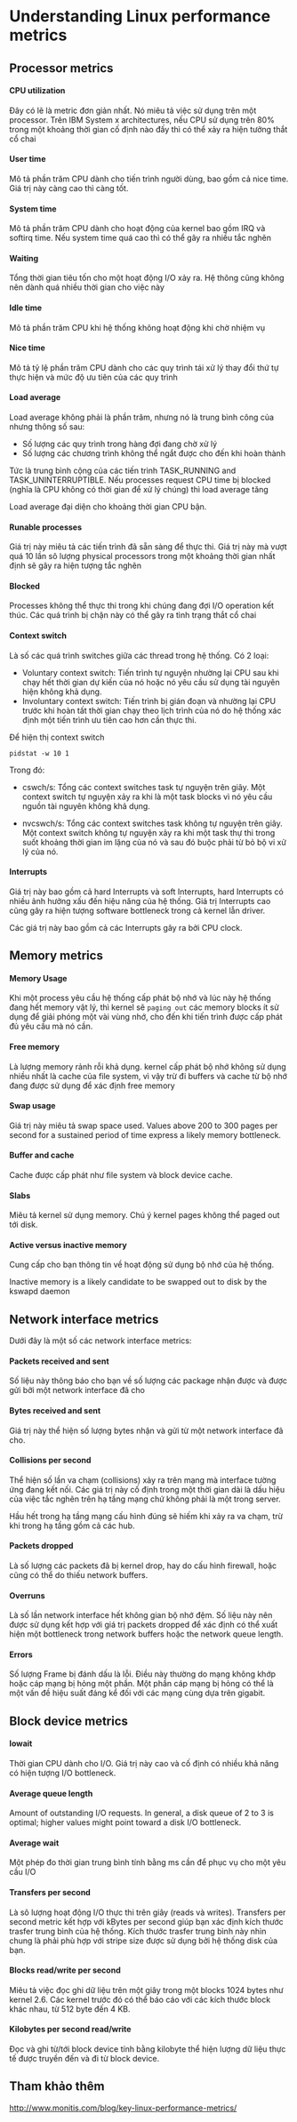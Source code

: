 # Understanding Linux performance metrics

## Processor metrics

#### CPU utilization

Đây có lẽ là metric đơn giản nhất. Nó miêu tả việc sử dụng trên một processor. Trên IBM System x architectures, nếu CPU sử dụng trên 80% trong một khoảng thời gian cố định nào đấy thì có thể xảy ra hiện tưởng thắt cổ chai

#### User time

Mô tả phần trăm CPU dành cho tiến trình người dùng, bao gồm cả nice time. Giá trị này càng cao thì càng tốt.

#### System time 

Mô tả phần trăm CPU dành cho hoạt động của kernel bao gồm IRQ và softirq time. Nếu system time quá cao thì có thể gây ra nhiều tắc nghẽn

#### Waiting

Tổng thời gian tiêu tốn cho một hoạt động I/O xảy ra. Hệ thông cũng không nên dành quá nhiều thời gian cho việc này

#### Idle time

Mô tả phần trăm CPU khi hệ thống không hoạt động khi chờ nhiệm vụ

#### Nice time

Mô tả tỷ lệ phần trăm CPU dành cho các quy trình tái xử lý thay đổi thứ tự thực hiện và mức độ ưu tiên của các quy trình

#### Load average

Load average không phải là phần trăm, nhưng nó là trung bình công của nhưng thông số sau: 
- Số lượng các quy trình trong hàng đợi đang chờ xử lý
- Số lượng các chương trình không thể ngắt được cho đến khi hoàn thành

Tức là trung bình cộng của các tiến trình TASK_RUNNING and TASK_UNINTERRUPTIBLE. Nếu processes request CPU time bị blocked (nghĩa là CPU không có thời gian để xử lý chúng) thì load average tăng 

Load average đại diện cho khoảng thời gian CPU bận. 

#### Runable processes

Giá trị này miêu tả các tiến trình đã sẵn sàng để thực thi. Giá trị này mà vượt quá 10 lần sô lượng physical processors trong một khoảng thời gian nhất định sẽ gây ra hiện tượng tắc nghẽn

#### Blocked

Processes không thể thực thi trong khi chúng đang đợi I/O operation kết thúc. Các quá trình bị chặn này có thể gây ra tình trạng thắt cổ chai

#### Context switch

Là số các quá trình switches giữa các thread trong hệ thống. Có 2 loại:

* Voluntary context switch: Tiến trình tự nguyện nhường lại CPU sau khi chạy hết thời gian dự kiến của nó hoặc nó yêu cầu sử dụng tài nguyên hiện không khả dụng.
* Involuntary context switch: Tiến trình bị gián đoạn và nhường lại CPU trước khi hoàn tất thời gian chạy theo lịch trình của nó do hệ thống xác định một tiến trình ưu tiên cao hơn cần thực thi.

Để hiện thị context switch

	pidstat -w 10 1

Trong đó: 

* cswch/s: Tổng các context switches task tự nguyện trên giây. Một context switch tự nguyện xảy ra khi là một task blocks vì nó yêu cầu nguồn tài nguyên không khả dụng.

* nvcswch/s: Tổng các context switches task không tự nguyện trên giây. Một context switch không tự nguyện xảy ra khi một task thự thi trong suốt khoảng thời gian im lặng của nó và sau đó buộc phải từ bỏ bộ vi xử lý của nó.


#### Interrupts

Giá trị này bao gồm cả hard Interrupts và soft Interrupts, hard Interrupts có nhiều ảnh hưởng xấu đến hiệu năng của hệ thống. Giá trị Interrupts cao cũng gây ra hiện tượng software bottleneck trong cả kernel lẫn driver. 

Các giá trị này bao gồm cả các Interrupts gây ra bởi CPU clock.


## Memory metrics

#### Memory Usage

Khi một process yêu cầu hệ thống cấp phát bộ nhớ và lúc này hệ thống đang hết memory vật lý, thì kernel sẽ `paging out` các memory blocks ít sử dụng để giải phóng một vài vùng nhớ, cho đến khi tiến trình được cấp phát đủ yêu cầu mà nó cần.

#### Free memory

Là lượng memory rảnh rỗi khả dụng. kernel cấp phát bộ nhớ không sử dụng nhiều nhất là cache của file system, vì vậy trừ đi buffers và cache từ bộ nhớ đang được sử dụng để xác định free memory

#### Swap usage

Giá trị này miêu tả swap space used. Values above 200 to 300 pages per second for a sustained period of time express a likely memory bottleneck.

#### Buffer and cache

Cache được cấp phát như file system và block device cache.

#### Slabs

Miêu tả kernel sử dụng memory. Chú ý kernel pages không thể paged out tới disk.

#### Active versus inactive memory

Cung cấp cho bạn thông tin về hoạt động sử dụng bộ nhớ của hệ thống. 

Inactive memory is a likely candidate to be swapped out to disk by the kswapd daemon

## Network interface metrics

Dưới đây là một số các network interface metrics:

#### Packets received and sent

Số liệu này thông báo cho bạn về số lượng các package nhận được và được gửi bởi một network interface đã cho

#### Bytes received and sent

Giá trị này thể hiện số lượng bytes nhận và gửi từ một network interface đã cho.

#### Collisions per second

Thể hiện số lần va chạm (collisions) xảy ra trên mạng mà interface tường ứng đang kết nối. Các giá trị này cố định trong một thời gian dài là dấu hiệu của việc tắc nghẽn trên hạ tầng mạng chứ không phải là một trong server. 

Hầu hết trong hạ tầng mạng cấu hình đúng sẽ hiếm khi xảy ra va chạm, trừ khi trong hạ tầng gồm cả các hub.

#### Packets dropped

Là số lượng các packets đã bị kernel drop, hay do cấu hình firewall, hoặc cũng có thể do thiếu network buffers.

#### Overruns

Là số lần network interface hết không gian bộ nhớ đệm. Số liệu này nên được sử dụng kết hợp với giá trị packets dropped để xác định có thể xuất hiện một bottleneck trong network buffers hoặc the network queue length.

#### Errors

Số lượng Frame bị đánh dấu là lỗi. Điều này thường do mạng không khớp hoặc cáp mạng bị hỏng một phần. Một phần cáp mạng bị hỏng có thể là một vấn đề hiệu suất đáng kể đối với các mạng cùng dựa trên gigabit.


## Block device metrics

#### Iowait

Thời gian CPU dành cho I/O. Giá trị này cao và cố định có nhiều khả năng có hiện tượng I/O bottleneck.

#### Average queue length

Amount of outstanding I/O requests. In general, a disk queue of 2 to 3 is optimal; higher values might point toward a disk I/O bottleneck.

#### Average wait

Một phép đo thời gian trung bình tính bằng ms cần để phục vụ cho một yêu cầu I/O

#### Transfers per second

Là sô lượng hoạt động I/O thực thi trên giây (reads và writes). Transfers per second metric kết hợp với kBytes per second giúp bạn xác định kích thước trasfer trung bình của hệ thống. Kích thước trasfer trung bình này nhìn chung là phải phù hợp với stripe size được sử dụng bởi hệ thống disk của bạn.

#### Blocks read/write per second

Miêu tả việc đọc ghi dữ liệu trên một giây trong một blocks 1024 bytes như kernel 2.6. Các kernel trước đó có thể báo cáo với các kích thước block khác nhau, từ 512 byte đến 4 KB.

#### Kilobytes per second read/write

Đọc và ghi từ/tới block device tính bằng kilobyte thể hiện lượng dữ liệu thực tế được truyền đến và đi từ block device.


## Tham khảo thêm

http://www.monitis.com/blog/key-linux-performance-metrics/